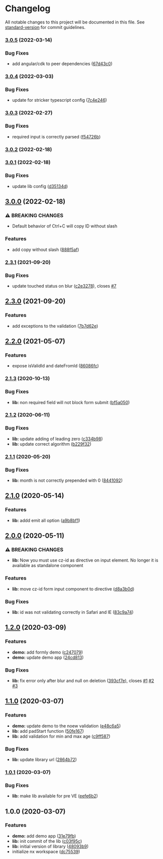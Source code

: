 # Changelog

All notable changes to this project will be documented in this file. See [standard-version](https://github.com/conventional-changelog/standard-version) for commit guidelines.

### [3.0.5](https://github.com/stumpam/ngx-cz-id/compare/v3.0.4...v3.0.5) (2022-03-14)


### Bug Fixes

* add angular/cdk to peer dependencies ([67d43c0](https://github.com/stumpam/ngx-cz-id/commit/67d43c04454f6f56c2c8d77e6d09289e0b0f3759))

### [3.0.4](https://github.com/stumpam/ngx-cz-id/compare/v3.0.3...v3.0.4) (2022-03-03)


### Bug Fixes

* update for stricker typescript config ([7c4e246](https://github.com/stumpam/ngx-cz-id/commit/7c4e24665fd27e7354e98a61a1da31e01a7c048e))

### [3.0.3](https://github.com/stumpam/ngx-cz-id/compare/v3.0.2...v3.0.3) (2022-02-27)


### Bug Fixes

* required input is correctly parsed ([f54726b](https://github.com/stumpam/ngx-cz-id/commit/f54726bd998a4b0e5c6b5040950583c6bf26661f))

### [3.0.2](https://github.com/stumpam/ngx-cz-id/compare/v3.0.1...v3.0.2) (2022-02-18)

### [3.0.1](https://github.com/stumpam/ngx-cz-id/compare/v3.0.0...v3.0.1) (2022-02-18)


### Bug Fixes

* update lib config ([d35134d](https://github.com/stumpam/ngx-cz-id/commit/d35134d3ee6f796cf661d46e273e65a04ad5838a))

## [3.0.0](https://github.com/stumpam/ngx-cz-id/compare/v2.3.1...v3.0.0) (2022-02-18)


### ⚠ BREAKING CHANGES

* Default behavior of Ctrl+C will copy ID without slash

### Features

* add copy without slash ([888f5af](https://github.com/stumpam/ngx-cz-id/commit/888f5af06aaf8b2b0948685ca243b1c60ad01d63))

### [2.3.1](https://github.com/stumpam/ngx-cz-id/compare/v2.3.0...v2.3.1) (2021-09-20)


### Bug Fixes

* update touched status on blur ([c2e3278](https://github.com/stumpam/ngx-cz-id/commit/c2e32789e8a42dbd0e96279566c8f9cb452f01cd)), closes [#7](https://github.com/stumpam/ngx-cz-id/issues/7)

## [2.3.0](https://github.com/stumpam/ngx-cz-id/compare/v2.2.0...v2.3.0) (2021-09-20)


### Features

* add exceptions to the validation ([7b7d62e](https://github.com/stumpam/ngx-cz-id/commit/7b7d62e13cdf6904319c23233533e6a54d74996e))

## [2.2.0](https://github.com/stumpam/ngx-cz-id/compare/v2.1.3...v2.2.0) (2021-05-07)


### Features

* expose isValidId and dateFromId ([86086fc](https://github.com/stumpam/ngx-cz-id/commit/86086fc1bf09368853b903f7471cce45aef31fd6))

### [2.1.3](https://github.com/stumpam/ngx-cz-id/compare/v2.1.2...v2.1.3) (2020-10-13)


### Bug Fixes

* **lib:** non required field will not block form submit ([bf5a050](https://github.com/stumpam/ngx-cz-id/commit/bf5a050ad9a3951950cf7eee7f18b4ee07684a74))

### [2.1.2](https://github.com/stumpam/ngx-cz-id/compare/v2.1.1...v2.1.2) (2020-06-11)


### Bug Fixes

* **lib:** update adding of leading zero ([c334b98](https://github.com/stumpam/ngx-cz-id/commit/c334b984306070c8531e1d78d58eb1709bed5e5f))
* **lib:** update correct algorithm ([b229f32](https://github.com/stumpam/ngx-cz-id/commit/b229f32077d16e49cf4158908dcb36f1835da9fa))

### [2.1.1](https://github.com/stumpam/ngx-cz-id/compare/v2.1.0...v2.1.1) (2020-05-20)


### Bug Fixes

* **lib:** month is not correctly prepended with 0 ([8441092](https://github.com/stumpam/ngx-cz-id/commit/84410924e1bc966ef8fdfe21d6b034dd1d2f3b70))

## [2.1.0](https://github.com/stumpam/ngx-cz-id/compare/v2.0.0...v2.1.0) (2020-05-14)


### Features

* **lib:** addd emit all option ([a9b8bf1](https://github.com/stumpam/ngx-cz-id/commit/a9b8bf144e8a4c222e3e0a6b7126982a267d7628))

## [2.0.0](https://github.com/stumpam/ngx-cz-id/compare/v1.2.0...v2.0.0) (2020-05-11)


### ⚠ BREAKING CHANGES

* **lib:** Now you must use cz-id as directive on input element. No longer it is available as standalone component

### Features

* **lib:** move cz-id form input component to directive ([d8a3b0d](https://github.com/stumpam/ngx-cz-id/commit/d8a3b0db4142845d59caad253e657d9a777d735e))


### Bug Fixes

* **lib:** id was not validating correctly in Safari and IE ([83c9a74](https://github.com/stumpam/ngx-cz-id/commit/83c9a740d19ef60b1f1db867d7862bc085845f4e))

## [1.2.0](https://github.com/stumpam/ngx-cz-id/compare/v1.1.0...v1.2.0) (2020-03-09)


### Features

* **demo:** add formly demo ([c247079](https://github.com/stumpam/ngx-cz-id/commit/c247079d7b4aa1078ed11af04ab26f296636155a))
* **demo:** update demo app ([24cd813](https://github.com/stumpam/ngx-cz-id/commit/24cd813871895b0e9790d54408e18e4f59689924))


### Bug Fixes

* **lib:** fix error only after blur and null on deletion ([393cf7e](https://github.com/stumpam/ngx-cz-id/commit/393cf7e40c38a8e4748211a8e77f42a3f9f4f882)), closes [#1](https://github.com/stumpam/ngx-cz-id/issues/1) [#2](https://github.com/stumpam/ngx-cz-id/issues/2) [#3](https://github.com/stumpam/ngx-cz-id/issues/3)

## [1.1.0](https://github.com/stumpam/ngx-cz-id/compare/v1.0.1...v1.1.0) (2020-03-07)


### Features

* **demo:** update demo to the noew validation ([e48c6a5](https://github.com/stumpam/ngx-cz-id/commit/e48c6a5b992656cee038799024054fd3a594ad92))
* **lib:** add padStart function ([50fe167](https://github.com/stumpam/ngx-cz-id/commit/50fe167b200209e5b11eac65d82524887ecc2cc9))
* **lib:** add validation for min and max age ([c9ff587](https://github.com/stumpam/ngx-cz-id/commit/c9ff587f9bedb12319481d74a763cc6be84fabe0))


### Bug Fixes

* **lib:** update library url ([2864b72](https://github.com/stumpam/ngx-cz-id/commit/2864b727a80af09be72d1efdbf9c997353de3cdc))

### [1.0.1](https://github.com/stumpam/ngx-cz-id/compare/v1.0.0...v1.0.1) (2020-03-07)


### Bug Fixes

* **lib:** make lib available for pre VE ([eefe6b2](https://github.com/stumpam/ngx-cz-id/commit/eefe6b26801e9fb40881de1a892d04be040bcb54))

## 1.0.0 (2020-03-07)


### Features

* **demo:** add demo app ([31e79fb](https://github.com/stumpam/ngx-cz-id/commit/31e79fb0c8ba21dabd453b2e812b3f47586d261b))
* **lib:** init commit of the lib ([c03f95c](https://github.com/stumpam/ngx-cz-id/commit/c03f95ce8648890687adc008b8f5b7782bf95062))
* **lib:** initial version of library ([48093b9](https://github.com/stumpam/ngx-cz-id/commit/48093b9aedfb58e1a9bfb5924b9c705021ace2fe))
* initialize nx workspace ([dc75539](https://github.com/stumpam/ngx-cz-id/commit/dc7553944bea2a855cbc2a06f17d28bf8e6f34e4))
